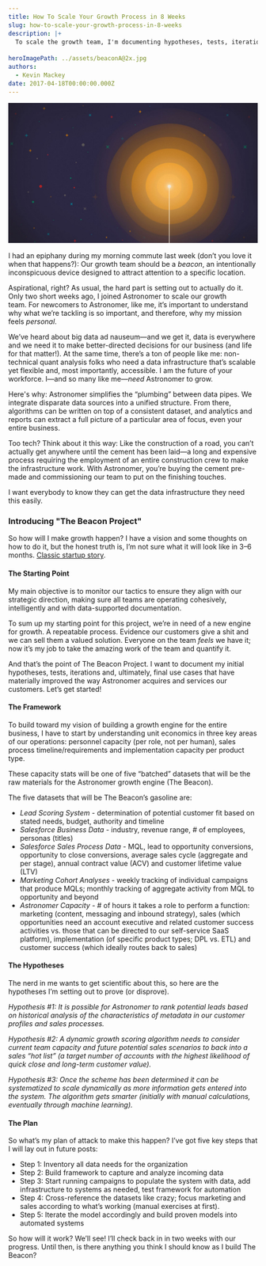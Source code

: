 ```yaml
---
title: How To Scale Your Growth Process in 8 Weeks
slug: how-to-scale-your-growth-process-in-8-weeks
description: |+
  To scale the growth team, I'm documenting hypotheses, tests, iterations and use cases that will impact the way Astronomer acquires and services customers.

heroImagePath: ../assets/beaconA@2x.jpg
authors:
  - Kevin Mackey
date: 2017-04-18T00:00:00.000Z
---
```


![beaconB@2x.jpg](../assets/beaconB@2x.jpg)  

I had an epiphany during my morning commute last week (don’t you love it when that happens?): Our growth team should be a _beacon_, an intentionally inconspicuous device designed to attract attention to a specific location.

Aspirational, right? As usual, the hard part is setting out to actually do it. Only two short weeks ago, I joined Astronomer to scale our growth team.&nbsp;For newcomers to Astronomer, like me, it’s important to understand why what we’re tackling is so important, and therefore, why my mission feels _personal_. &nbsp;

We’ve heard about big data ad nauseum—and we get it, data is everywhere and we need it to make better-directed decisions for our business (and life for that matter!). At the same time, there’s a ton of people like me: non-technical quant analysis folks who need a data infrastructure that’s scalable yet flexible and, most importantly, accessible. I am the future of your workforce. I—and so many like me—_need_ Astronomer to grow. &nbsp;

Here's why: Astronomer&nbsp;simplifies the “plumbing” between data pipes. We integrate disparate data sources into a unified structure. From there, algorithms can be written on top of a consistent dataset, and analytics and reports can extract a full picture of a particular area of focus, even your entire business.

Too tech? Think about it this way:&nbsp;Like the construction of a road, you can’t actually get anywhere until the cement has been laid—a long and expensive process requiring the&nbsp;employment of an entire construction crew to make the infrastructure work. With Astronomer, you’re buying the cement pre-made and commissioning our team to put&nbsp;on the finishing touches.

I want everybody to know they can get the data infrastructure they need this easily.&nbsp;

### Introducing "The Beacon Project"&nbsp;

So how will I make growth happen? I have a vision and some thoughts on how to do it, but the honest truth is, I’m not sure what it will look like in 3–6 months. [Classic startup story](https://www.astronomer.io/blog/the-problem-with-process).

#### The Starting Point

My main objective is to monitor our tactics to ensure they align with our strategic direction, making sure all teams are operating cohesively, intelligently and with data-supported documentation.

To sum up my starting point for this project, we’re in need of a new engine for growth. A repeatable process. Evidence our customers give a shit and we can sell them a valued solution. Everyone on the team _feels_ we have it; now it’s my job to take the amazing work of the team and quantify it.

And that’s the point of The Beacon Project. I want to document my initial hypotheses, tests, iterations and, ultimately, final use cases that have materially improved the way Astronomer acquires and services our customers. Let’s get started!

#### The Framework

To build toward my vision of building a growth engine for the entire business, I have to start by understanding unit economics in three key areas of our operations: personnel capacity (per role, not per human), sales process timeline/requirements and implementation capacity per product type.

These capacity stats will be one of five “batched” datasets that will be the raw materials for the Astronomer growth engine (The Beacon).

The five datasets that will be The Beacon’s gasoline are:

  - _Lead Scoring System_ - determination of potential customer fit based on stated needs, budget, authority and timeline
  - _Salesforce Business Data_ - industry, revenue range, # of employees, personas (titles)
  - _Salesforce Sales Process Data_ - MQL, lead to opportunity conversions, opportunity to close conversions, average sales cycle (aggregate and per stage), annual contract value (ACV) and customer lifetime value (LTV)
  - _Marketing Cohort Analyses_ - weekly tracking of individual campaigns that produce MQLs; monthly tracking of aggregate activity from MQL to opportunity and beyond
  - _Astronomer Capacity_ - # of hours it takes a role to perform a function: marketing (content, messaging and inbound strategy), sales (which opportunities need an account executive and related customer success activities vs. those that can be directed to our self-service SaaS platform), implementation (of specific product types; DPL vs. ETL) and customer success (which ideally routes back to sales)

#### **The Hypotheses**

The nerd in me wants to get scientific about this, so here are the hypotheses I’m setting out to prove (or disprove).

_Hypothesis #1: It is possible for Astronomer to rank potential leads based on historical analysis of the characteristics of metadata in our customer profiles and sales processes._

_Hypothesis #2: A dynamic growth scoring algorithm needs to consider current team capacity and future potential sales scenarios to back into a sales “hot list” (a target number of accounts with the highest likelihood of quick close and long-term customer value). &nbsp;_

_Hypothesis #3: Once the scheme has been determined it can be systematized to scale dynamically as more information gets entered into the system. The algorithm gets smarter (initially with manual calculations, eventually through machine learning)._

#### **The Plan**

So what’s my plan of attack to make this happen? I’ve got five key steps that I will lay out in future posts:

- Step 1: Inventory all data needs for the organization
- Step 2: Build framework to capture and analyze incoming data
- Step 3: Start running campaigns to populate the system with data, add infrastructure to systems as needed, test framework for automation
- Step 4: Cross-reference the&nbsp;datasets like crazy; focus marketing and sales according to what’s working (manual exercises at first).
- Step 5: Iterate the model accordingly and build proven models into automated systems

So how will it work? We’ll see! I’ll check back in in two weeks with our progress. Until then, is there anything you think I should know as I build The Beacon? &nbsp;

